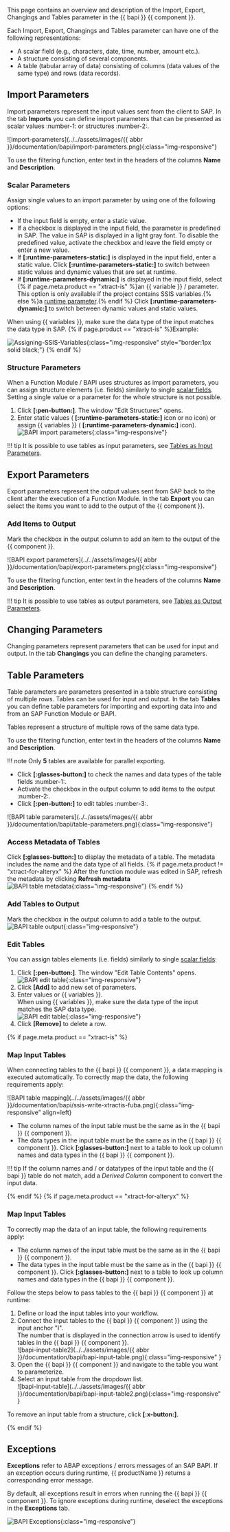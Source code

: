 

This page contains an overview and description of the Import, Export, Changings and Tables parameter in the {{ bapi }} {{ component }}.

Each Import, Export, Changings and Tables parameter can have one of the following representations:

- A scalar field (e.g., characters, date, time, number, amount etc.).
- A structure consisting of several components.
- A table (tabular array of data) consisting of columns (data values of the same type) and rows (data records).


## Import Parameters
Import parameters represent the input values sent from the client to SAP. 
In the tab **Imports** you can define import parameters that can be presented as scalar values :number-1: or structures :number-2:. 

![import-parameters](../../assets/images/{{ abbr }}/documentation/bapi/import-parameters.png){:class="img-responsive"}

To use the filtering function, enter text in the headers of the columns **Name** and **Description**. <br>

### Scalar Parameters

Assign single values to an import parameter by using one of the following options:
- If the input field is empty, enter a static value.
- If a checkbox is displayed in the input field, the parameter is predefined in SAP. The value in SAP is displayed in a light gray font.
To disable the predefined value, activate the checkbox and leave the field empty or enter a new value.
- If **[:runtime-parameters-static:]** is displayed in the input field, enter a static value. 
Click **[:runtime-parameters-static:]** to switch between static values and dynamic values that are set at runtime.
- If **[:runtime-parameters-dynamic:]** is displayed in the input field, select {% if page.meta.product == "xtract-is" %}an {{ variable }} / parameter. This option is only available if the project contains SSIS variables.{% else %}a [runtime parameter](edit-runtime-parameters.md).{% endif %}
Click **[:runtime-parameters-dynamic:]** to switch between dynamic values and static values.

When using {{ variables }}, make sure the data type of the input matches the data type in SAP. {% if page.product == "xtract-is" %}Example:

![Assigning-SSIS-Variables](../../assets/images/xis/documentation/bapi/ssis-variables.gif){:class="img-responsive" style="border:1px solid black;"}
{% endif %}


### Structure Parameters 

When a Function Module / BAPI uses structures as import parameters, you can assign structure elements (i.e. fields) similarly to single [scalar fields](#scalar-parameters). 
Setting a single value or a parameter for the whole structure is not possible. 

1. Click **[:pen-button:]**. The window "Edit Structures" opens.
2. Enter static values ( **[:runtime-parameters-static:]** icon or no icon) or assign {{ variables }} ( **[:runtime-parameters-dynamic:]** icon).<br>
![BAPI import parameters](../../assets/images/documentation/components/bapi/edit-structure.png){:class="img-responsive"}

!!! tip	
	It is possible to use tables as input parameters, see [Tables as Input Parameters](#tables-as-input-parameters).


## Export Parameters
Export parameters represent the output values sent from SAP back to the client after the execution of a Function Module.
In the tab **Export** you can select the items you want to add to the output of the {{ component }}.

### Add Items to Output
Mark the checkbox in the output column to add an item to the output of the {{ component }}.

![BAPI export parameters](../../assets/images/{{ abbr }}/documentation/bapi/export-parameters.png){:class="img-responsive"}

To use the filtering function, enter text in the headers of the columns **Name** and **Description**. <br>

!!! tip
	It is possible to use tables as output parameters, see [Tables as Output Parameters](#tables-as-output-parameters).


## Changing Parameters

Changing parameters represent parameters that can be used for input and output. 
In the tab **Changings** you can define the changing parameters.

## Table Parameters

Table parameters are parameters presented in a table structure consisting of multiple rows. Tables can be used for input and output.
In the tab **Tables** you can define table parameters for importing and exporting data into and from an SAP Function Module or BAPI.

Tables represent a structure of multiple rows of the same data type.

To use the filtering function, enter text in the headers of the columns **Name** and **Description**.

!!! note 
	Only **5** tables are available for parallel exporting.

- Click **[:glasses-button:]** to check the names and data types of the table fields :number-1:.
- Activate the checkbox in the output column to add items to the output :number-2:.
- Click **[:pen-button:]** to edit tables :number-3:.

![BAPI table parameters](../../assets/images/{{ abbr }}/documentation/bapi/table-parameters.png){:class="img-responsive"}

### Access Metadata of Tables
Click **[:glasses-button:]** to display the metadata of a table. The metadata includes the name and the data type of all fields. 
{% if page.meta.product != "xtract-for-alteryx" %} After the function module was edited in SAP, refresh the metadata by clicking **Refresh metadata**<br>
![BAPI table metadata](../../assets/images/documentation/components/bapi/BAPI-Table-Metadata.png){:class="img-responsive"}
{% endif %}

### Add Tables to Output 

Mark the checkbox in the output column to add a table to the output.<br> 
![BAPI table output](../../assets/images/documentation/components/bapi/BAPI-Table-Output.png){:class="img-responsive"}

### Edit Tables 

You can assign tables elements (i.e. fields) similarly to single [scalar fields](#scalar-parameters): 

1. Click **[:pen-button:]**. The window "Edit Table Contents" opens.<br>
![BAPI edit table](../../assets/images/documentation/components/bapi/BAPI-Table-Edit.png){:class="img-responsive"}
2. Click **[Add]** to add new set of parameters.<br>
3. Enter values or {{ variables }}.<br>
When using {{ variables }}, make sure the data type of the input matches the SAP data type.<br>
![BAPI edit table](../../assets/images/documentation/components/bapi/BAPI-Edit-Table-Contents.png){:class="img-responsive"}
4. Click **[Remove]** to delete a row.

{% if page.meta.product == "xtract-is" %}
### Map Input Tables

When connecting tables to the {{ bapi }} {{ component }}, a data mapping is executed automatically. 
To correctly map the data, the following requirements apply:

![BAPI table mapping](../../assets/images/{{ abbr }}/documentation/bapi/ssis-write-xtractis-fuba.png){:class="img-responsive" align=left}

- The column names of the input table must be the same as in the {{ bapi }} {{ component }}.
- The data types in the input table must be the same as in the {{ bapi }} {{ component }}.
Click **[:glasses-button:]** next to a table to look up column names and data types in the {{ bapi }} {{ component }}.

!!! tip
	If the column names and / or datatypes of the input table and the {{ bapi }} table do not match, add a *Derived Column* component to convert the input data.

{% endif %}
{% if page.meta.product == "xtract-for-alteryx" %}

### Map Input Tables

To correctly map the data of an input table, the following requirements apply:

- The column names of the input table must be the same as in the {{ bapi }} {{ component }}.
- The data types in the input table must be the same as in the {{ bapi }} {{ component }}.
Click **[:glasses-button:]** next to a table to look up column names and data types in the {{ bapi }} {{ component }}.

Follow the steps below to pass tables to the {{ bapi }} {{ component }} at runtime:
1. Define or load the input tables into your workflow. 
2. Connect the input tables to the {{ bapi }} {{ component }} using the input anchor "I". <br>
The number that is displayed in the connection arrow is used to identify tables in the {{ bapi }} {{ component }}.<br>
![bapi-input-table2](../../assets/images/{{ abbr }}/documentation/bapi/bapi-input-table.png){:class="img-responsive" }
3. Open the {{ bapi }} {{ component }} and navigate to the table you want to parameterize.
4. Select an input table from the dropdown list. <br>
![bapi-input-table](../../assets/images/{{ abbr }}/documentation/bapi/bapi-input-table2.png){:class="img-responsive" }

To remove an input table from a structure, click **[:x-button:]**.

{% endif %}


## Exceptions

**Exceptions** refer to ABAP exceptions / errors messages of an SAP BAPI.
If an exception occurs during runtime, {{ productName }} returns a corresponding error message.

By default, all exceptions result in errors when running the {{ bapi }} {{ component }}.
To ignore exceptions during runtime, deselect the exceptions in the **Exceptions** tab.

![BAPI Exceptions](../../assets/images/documentation/components/bapi/BAPI-Exceptions.png){:class="img-responsive"}

